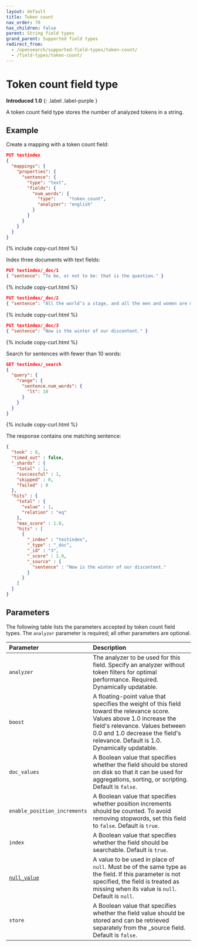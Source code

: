 ```yaml
---
layout: default
title: Token count
nav_order: 70
has_children: false
parent: String field types
grand_parent: Supported field types
redirect_from:
  - /opensearch/supported-field-types/token-count/
  - /field-types/token-count/
---
```


# Token count field type
**Introduced 1.0**
{: .label .label-purple }

A token count field type stores the number of analyzed tokens in a string.

## Example

Create a mapping with a token count field:

```json
PUT testindex
{
  "mappings": {
    "properties": {
      "sentence": { 
        "type": "text",
        "fields": {
          "num_words": { 
            "type":     "token_count",
            "analyzer": "english"
          }
        }
      }
    }
  }
}
```
{% include copy-curl.html %}

Index three documents with text fields:

```json
PUT testindex/_doc/1
{ "sentence": "To be, or not to be: that is the question." }
```
{% include copy-curl.html %}

```json
PUT testindex/_doc/2
{ "sentence": "All the world’s a stage, and all the men and women are merely players." }
```
{% include copy-curl.html %}

```json
PUT testindex/_doc/3
{ "sentence": "Now is the winter of our discontent." }
```
{% include copy-curl.html %}

Search for sentences with fewer than 10 words:

```json
GET testindex/_search
{
  "query": {
    "range": {
      "sentence.num_words": {
        "lt": 10
      }
    }
  }
}
```
{% include copy-curl.html %}

The response contains one matching sentence:

```json
{
  "took" : 8,
  "timed_out" : false,
  "_shards" : {
    "total" : 1,
    "successful" : 1,
    "skipped" : 0,
    "failed" : 0
  },
  "hits" : {
    "total" : {
      "value" : 1,
      "relation" : "eq"
    },
    "max_score" : 1.0,
    "hits" : [
      {
        "_index" : "testindex",
        "_type" : "_doc",
        "_id" : "3",
        "_score" : 1.0,
        "_source" : {
          "sentence" : "Now is the winter of our discontent."
        }
      }
    ]
  }
}
```

## Parameters

The following table lists the parameters accepted by token count field types. The `analyzer` parameter is required; all other parameters are optional.

Parameter | Description 
:--- | :--- 
`analyzer` | The analyzer to be used for this field. Specify an analyzer without token filters for optimal performance. Required. Dynamically updatable.
`boost` | A floating-point value that specifies the weight of this field toward the relevance score. Values above 1.0 increase the field's relevance. Values between 0.0 and 1.0 decrease the field's relevance. Default is 1.0. Dynamically updatable.
`doc_values` | A Boolean value that specifies whether the field should be stored on disk so that it can be used for aggregations, sorting, or scripting. Default is `false`.
`enable_position_increments` | A Boolean value that specifies whether position increments should be counted. To avoid removing stopwords, set this field to `false`. Default is `true`.
`index` | A Boolean value that specifies whether the field should be searchable. Default is `true`.
[`null_value`]({{site.url}}{{site.baseurl}}/opensearch/supported-field-types/index#null-value) | A  value to be used in place of `null`. Must be of the same type as the field. If this parameter is not specified, the field is treated as missing when its value is `null`. Default is `null`.
`store` | A Boolean value that specifies whether the field value should be stored and can be retrieved separately from the _source field. Default is `false`. 
